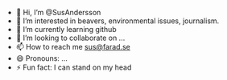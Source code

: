 - 👋 Hi, I’m @SusAndersson
- 👀 I’m interested in beavers, environmental issues, journalism.
- 🌱 I’m currently learning github
- 💞️ I’m looking to collaborate on ...
- 📫 How to reach me sus@farad.se 
- 😄 Pronouns: ...
- ⚡ Fun fact: I can stand on my head

<!---
SusAndersson/SusAndersson is a ✨ special ✨ repository because its `README.md` (this file) appears on your GitHub profile.
You can click the Preview link to take a look at your changes.
--->
